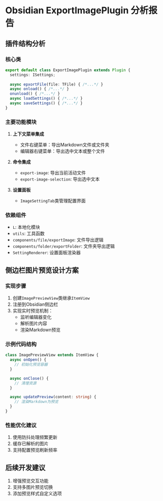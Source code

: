 # Obsidian ExportImagePlugin 分析报告

## 插件结构分析

### 核心类
```typescript
export default class ExportImagePlugin extends Plugin {
  settings: ISettings;
  
  async epxortFile(file: TFile) { /*...*/ }
  async onload() { /*...*/ }
  onunload() { /*...*/ }
  async loadSettings() { /*...*/ }
  async saveSettings() { /*...*/ }
}
```

### 主要功能模块
1. **上下文菜单集成**
   - 文件右键菜单：导出Markdown文件或文件夹
   - 编辑器右键菜单：导出选中文本或整个文件

2. **命令集成**
   - `export-image`: 导出当前活动文件
   - `export-image-selection`: 导出选中文本

3. **设置面板**
   - `ImageSettingTab`类管理配置界面

### 依赖组件
- `L`: 本地化模块
- `utils`: 工具函数
- `components/file/exportImage`: 文件导出逻辑
- `components/folder/exportFolder`: 文件夹导出逻辑
- `SettingRenderer`: 设置面板渲染器

## 侧边栏图片预览设计方案

### 实现步骤
1. 创建`ImagePreviewView`类继承`ItemView`
2. 注册到Obsidian侧边栏
3. 实现实时预览机制：
   - 监听编辑器变化
   - 解析图片内容
   - 渲染Markdown预览

### 示例代码结构
```typescript
class ImagePreviewView extends ItemView {
  async onOpen() {
    // 初始化预览容器
  }

  async onClose() {
    // 清理资源
  }

  async updatePreview(content: string) {
    // 渲染Markdown为预览
  }
}
```

### 性能优化建议
1. 使用防抖处理频繁更新
2. 缓存已解析的图片
3. 支持配置预览刷新频率

## 后续开发建议
1. 增强预览交互功能
2. 支持多图片预览切换
3. 添加预览样式自定义选项
